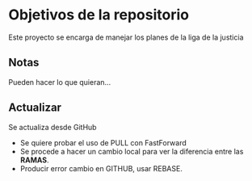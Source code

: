 # Objetivos de la repositorio

Este proyecto se encarga de manejar los planes de la liga de la justicia


## Notas
Pueden hacer lo que quieran...

## Actualizar
Se actualiza desde GitHub

- Se quiere probar el uso de PULL con FastForward
- Se procede a hacer un cambio local para ver la diferencia entre las **RAMAS**.
- Producir error cambio en GITHUB, usar REBASE.
